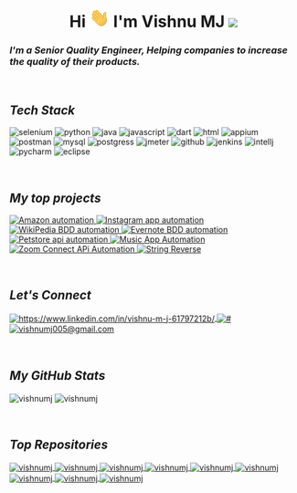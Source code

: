 <!----------------------------------- Heading Section ------------------------------------>
<h1 align="center">
    Hi
    <img src="https://raw.githubusercontent.com/ABSphreak/ABSphreak/master/gifs/Hi.gif" width="35">
    I'm Vishnu MJ
    <img src="https://camo.githubusercontent.com/d3359cb00ab0b5ed8f2e1fe3fceb4fbaf3b614340f8c0db99c17b9f50b351770/68747470733a2f2f656d6f6a69732e736c61636b6d6f6a69732e636f6d2f656d6f6a69732f696d616765732f313533313834393433302f343234362f626c6f622d73756e676c61737365732e6769663f31353331383439343330" width="35">
</h1>



<!----------------------------------- About Section ------------------------------------>

<h3>
    <i> I'm a Senior Quality Engineer, Helping companies to increase the quality of their products.</i>
</h3>
<br>


<!----------------------------------- Tech Stack Section ------------------------------------>

<h2><i>Tech Stack</i></h2>

<p>
    <img src="https://img.shields.io/badge/-selenium-%43B02A?style=for-the-badge&logo=selenium&logoColor=white" alt="selenium" />
    <img src="https://img.shields.io/badge/python-3670A0?style=for-the-badge&logo=python&logoColor=ffdd54" alt="python" />
    <img src="https://img.shields.io/badge/java-%23ED8B00.svg?style=for-the-badge&logo=java&logoColor=white" alt="java" />
    <img src="https://img.shields.io/badge/javascript-%23323330.svg?style=for-the-badge&logo=javascript&logoColor=%23F7DF1E" alt="javascript" />
    <img src="https://img.shields.io/badge/dart-%230175C2.svg?style=for-the-badge&logo=dart&logoColor=white" alt="dart" />    
    <img src="https://img.shields.io/badge/html5-%23E34F26.svg?style=for-the-badge&logo=html5&logoColor=white" alt="html" />
    <img src="https://img.shields.io/badge/appium-3670A0?style=for-the-badge&logo=appium&logoColor=ffdd54" alt="appium" />
    <img src="https://img.shields.io/badge/Postman-FF6C37?style=for-the-badge&logo=postman&logoColor=white" alt="postman" />
    <img src="https://img.shields.io/badge/mysql-%2300f.svg?style=for-the-badge&logo=mysql&logoColor=white" alt="mysql" />
    <img src="https://img.shields.io/badge/postgres-%23316192.svg?style=for-the-badge&logo=postgresql&logoColor=white" alt="postgress" />
    <img src="https://img.shields.io/badge/jemter-%23323330.svg?style=for-the-badge&logo=jmeter&logoColor=%23F7DF1E" alt="jmeter" />
    <img src="https://img.shields.io/badge/github-%23121011.svg?style=for-the-badge&logo=github&logoColor=white" alt="github" />
    <img src="https://img.shields.io/badge/jenkins-%232C5263.svg?style=for-the-badge&logo=jenkins&logoColor=white" alt="jenkins" />   
    <img src="https://img.shields.io/badge/IntelliJIDEA-000000.svg?style=for-the-badge&logo=intellij-idea&logoColor=white" alt="intellj" />
    <img src="https://img.shields.io/badge/pycharm-143?style=for-the-badge&logo=pycharm&logoColor=black&labelColor=green" alt="pycharm" />
    <img src="https://img.shields.io/badge/Eclipse-FE7A16.svg?style=for-the-badge&logo=Eclipse&logoColor=white" alt="eclipse" />
</p>
<br>

<!----------------------------------- Project Section ------------------------------------>

<h2><i>My top projects</i></h2>


<p align="left">
    <a href="https://github.com/vishnumj005/amazon-pytest-bdd" target="blank">
        <img src="https://img.shields.io/static/v1?style=for-the-badge&message=Amazon%20%20automation&color=000000&logo=amazon&logoColor=FF9900&label=" alt="Amazon automation" />
    </a>
     <a href="https://github.com/vishnumj005/instagram-app-automation-browserstack" target="blank">
        <img src="https://img.shields.io/static/v1?style=for-the-badge&message=Instagran%20app&color=d6249f&logo=instagram&logoColor=FFFFFF&label=" alt="Instagram app automation" />
    </a>
    <a href="https://github.com/vishnumj005/wikipedia-bdd-automation" target="blank">
        <img src="https://img.shields.io/static/v1?style=for-the-badge&message=WikiPedia&color=000000&logo=wikipedia&logoColor=FFFFFF&label=" alt="WikiPedia BDD automation" />
    </a>
    <a href="https://github.com/vishnumj005/evernote-BDD" target="blank">
        <img src="https://img.shields.io/static/v1?style=for-the-badge&message=Evernote BDD&color=1BB91F&logo=neovim&logoColor=FFFFFF&label=" alt="Evernote BDD automation" />
    </a>
    <a href="https://github.com/vishnumj005/petstore_api_automation" target="blank">
        <img src="https://img.shields.io/static/v1?style=for-the-badge&message=Pestore API&color=840010&logo=fastapi&logoColor=FFFFFF&label=" alt="Petstore api automation" />
    </a>
    <a href="https://github.com/vishnumj005/music-app-intergration-test" target="blank">
        <img src="https://img.shields.io/static/v1?style=for-the-badge&message=Music App&color=1a78f4&logo=android&logoColor=FFFFFF&label=" alt="Music App Automation" />
    </a>
    <a href="https://github.com/vishnumj005/zoomconnect-api-automation" target="blank">
        <img src="https://img.shields.io/static/v1?style=for-the-badge&message=Zoom Connect API&color=7A1FA2&logo=zoom&logoColor=FFFFFF&label=" alt="Zoom Connect APi Automation" />
    </a>
    <a href="https://github.com/vishnumj005/string_reverse" target="blank">
        <img src="https://img.shields.io/static/v1?style=for-the-badge&message=String Reverse&color=000000&logo=string&logoColor=FFFFFF&label=" alt="String Reverse" />
    </a>
</p>
<br>



<!----------------------------------- Social Media Links Section ------------------------------------>

<h2><i>Let's Connect</i></h2>


<p align="left">
    <a href="https://www.linkedin.com/in/vishnu-m-j-61797212b/">
        <img align="center" src="https://img.shields.io/badge/LinkedIn-0077B5?style=for-the-badge&logo=linkedin&logoColor=white" alt="https://www.linkedin.com/in/vishnu-m-j-61797212b/" />
    </a>
    <a href="#">
        <img align="center" src="https://img.shields.io/badge/Portfolio-18A303?style=for-the-badge&logo=ionic&logoColor=white" alt="#" />
    </a>
    <a title="vishnumj005@gmail.com" href="mailto:vishnumj005@gmail.com">
        <img align="center" src="https://img.shields.io/badge/Gmail-D14836?style=for-the-badge&logo=gmail&logoColor=white" alt="vishnumj005@gmail.com" />
    </a>
</p>
<br>



<!----------------------------------- GitHub Stats Section ------------------------------------>

<h2><i>My GitHub Stats</i></h2>

<p>
    <img align="center" src="https://github-readme-stats.vercel.app/api?username=vishnumj005&show_icons=true&include_all_commits=true&count_private=true&hide=issues,contribs&border_radius=0&locale=en&theme=dark" alt="vishnumj" height="139" />
    <img align="center" src="https://github-readme-stats.vercel.app/api/top-langs/?username=vishnumj005&layout=compact&exclude_repo=music-app-intergration-test,hide=Shell&border_radius=0&theme=dark" alt="vishnumj" height="139" />
</p>
<br>



<!----------------------------------- Top Repository Section ------------------------------------>

<h2><i>Top Repositories</i></h2>


<p>
    <a href="https://github.com/vishnumj005/amazon-pytest-bdd">
        <img align="center" src="https://github-readme-stats.vercel.app/api/pin/?username=vishnumj005&repo=amazon-pytest-bdd&locale=en&border_radius=0&theme=dark" alt="vishnumj" />
    </a>
     <a href="https://github.com/vishnumj005/instagram-app-automation-browserstack">
        <img align="center" src="https://github-readme-stats.vercel.app/api/pin/?username=vishnumj005&repo=instagram-app-automation-browserstack&locale=en&border_radius=0&theme=dark" alt="vishnumj" />
    </a>
    <a href="https://github.com/vishnumj005/music-app-intergration-test">
        <img align="center" src="https://github-readme-stats.vercel.app/api/pin/?username=vishnumj005&repo=music-app-intergration-test&locale=en&border_radius=0&theme=dark" alt="vishnumj" />
    </a>
    <a href="https://github.com/vishnumj005/wikipedia-bdd-automation">
        <img align="center" src="https://github-readme-stats.vercel.app/api/pin/?username=vishnumj005&repo=wikipedia-bdd-automation&locale=en&border_radius=0&theme=dark" alt="vishnumj" />
    </a>
    <a href="https://github.com/vishnumj005/petstore_api_automation">
        <img align="center" src="https://github-readme-stats.vercel.app/api/pin/?username=vishnumj005&repo=petstore_api_automation&locale=en&border_radius=0&theme=dark" alt="vishnumj" />
    </a>
    <a href="https://github.com/vishnumj005/zoomconnect-api-automation">
        <img align="center" src="https://github-readme-stats.vercel.app/api/pin/?username=vishnumj005&repo=zoomconnect-api-automation&locale=en&border_radius=0&theme=dark" alt="vishnumj" />
    </a>
     <a href="https://github.com/vishnumj005/evernote-BDD">
        <img align="center" src="https://github-readme-stats.vercel.app/api/pin/?username=vishnumj005&repo=evernote-BDD&locale=en&border_radius=0&theme=dark" alt="vishnumj" />
    </a>
    <a href="https://github.com/vishnumj005/dmg-BDD">
        <img align="center" src="https://github-readme-stats.vercel.app/api/pin/?username=vishnumj005&repo=dmg-BDD&locale=en&border_radius=0&theme=dark" alt="vishnumj" />
    </a>
    <a href="https://github.com/vishnumj005/string_reverse">
        <img align="center" src="https://github-readme-stats.vercel.app/api/pin/?username=vishnumj005&repo=string_reverse&locale=en&border_radius=0&theme=dark" alt="vishnumj" />
    </a>
    
</p>


